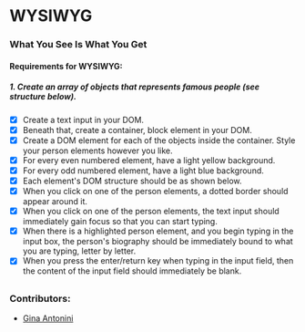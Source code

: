 # WYSIWYG 
### What You See Is What You Get

#### Requirements for WYSIWYG:

##### 1. Create an array of objects that represents famous people (see structure below).

- [x] Create a text input in your DOM.
- [x] Beneath that, create a container, block element in your DOM.
- [x] Create a DOM element for each of the objects inside the container. Style your person elements however you like.
- [x] For every even numbered element, have a light yellow background.
- [x] For every odd numbered element, have a light blue background.
- [x] Each element's DOM structure should be as shown below.
- [x] When you click on one of the person elements, a dotted border should appear around it.
- [x] When you click on one of the person elements, the text input should immediately gain focus so that you can start typing.
- [x] When there is a highlighted person element, and you begin typing in the input box, the person's biography should be immediately bound to what you are typing, letter by letter.
- [x] When you press the enter/return key when typing in the input field, then the content of the input field should immediately be blank.
##


### Contributors:

 * [Gina Antonini](https://github.com/ginaantonini)

